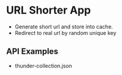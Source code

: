 # URL Shorter App

- Generate short url and store into cache.
- Redirect to real url by random unique key

## API Examples

- thunder-collection.json
